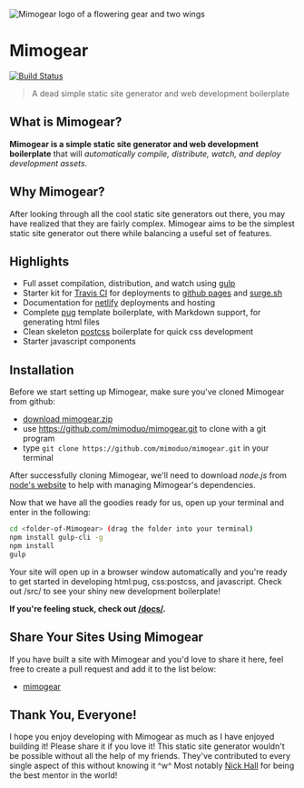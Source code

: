 ![Mimogear logo of a flowering gear and two wings](http://image.prntscr.com/image/c1989297e97d45c69817e85947647862.png)

# Mimogear

[![Build Status](https://travis-ci.org/mimoduo/mimogear.svg?branch=master)](https://travis-ci.org/mimoduo/mimogear)

> A dead simple static site generator and web development boilerplate

## What is Mimogear?

**Mimogear is a simple static site generator and web development boilerplate** that will _automatically compile, distribute, watch, and deploy development assets_.

## Why Mimogear?

After looking through all the cool static site generators out there, you may have realized that they are fairly complex. Mimogear aims to be the simplest static site generator out there while balancing a useful set of features.

## Highlights

* Full asset compilation, distribution, and watch using [gulp](http://gulpjs.com/)
* Starter kit for [Travis CI](https://travis-ci.org/) for deployments to [github pages](https://pages.github.com/) and [surge.sh](https://surge.sh/) 
* Documentation for [netlify](https://www.netlify.com/) deployments and hosting
* Complete [pug](https://pugjs.org/api/getting-started.html) template boilerplate, with Markdown support, for generating html files
* Clean skeleton [postcss](http://postcss.org/) boilerplate for quick css development
* Starter javascript components

## Installation

Before we start setting up Mimogear, make sure you've cloned Mimogear from github:

* [download mimogear.zip](https://github.com/mimoduo/mimogear/archive/master.zip)
* use https://github.com/mimoduo/mimogear.git to clone with a git program
* type `git clone https://github.com/mimoduo/mimogear.git` in your terminal

After successfully cloning Mimogear, we'll need to download _node.js_ from [node's website](https://nodejs.org/en/) to help with managing Mimogear's dependencies.

Now that we have all the goodies ready for us, open up your terminal and enter in the following:

```sh
cd <folder-of-Mimogear> (drag the folder into your terminal)
npm install gulp-cli -g
npm install
gulp
```

Your site will open up in a browser window automatically and you're ready to get started in developing html:pug, css:postcss, and javascript. Check out /src/ to see your shiny new development boilerplate!

**If you're feeling stuck, check out [/docs/](https://github.com/mimoduo/mimogear/tree/master/docs).**

## Share Your Sites Using Mimogear

If you have built a site with Mimogear and you'd love to share it here, feel free to create a pull request and add it to the list below:

* [mimogear](http://mimoduo.github.io/mimogear/)

## Thank You, Everyone!

I hope you enjoy developing with Mimogear as much as I have enjoyed building it! Please share it if you love it! This static site generator wouldn't be possible without all the help of my friends. They've contributed to every single aspect of this without knowing it ^w^ Most notably [Nick Hall](https://github.com/nhall) for being the best mentor in the world!
